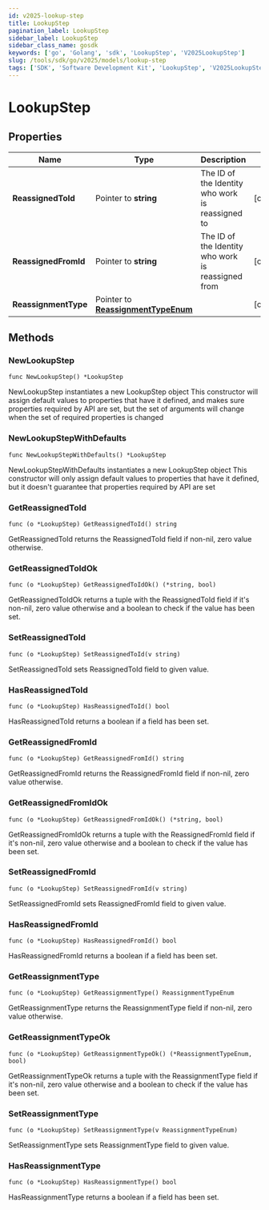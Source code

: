 ```yaml
---
id: v2025-lookup-step
title: LookupStep
pagination_label: LookupStep
sidebar_label: LookupStep
sidebar_class_name: gosdk
keywords: ['go', 'Golang', 'sdk', 'LookupStep', 'V2025LookupStep'] 
slug: /tools/sdk/go/v2025/models/lookup-step
tags: ['SDK', 'Software Development Kit', 'LookupStep', 'V2025LookupStep']
---
```


# LookupStep

## Properties

Name | Type | Description | Notes
------------ | ------------- | ------------- | -------------
**ReassignedToId** | Pointer to **string** | The ID of the Identity who work is reassigned to | [optional] 
**ReassignedFromId** | Pointer to **string** | The ID of the Identity who work is reassigned from | [optional] 
**ReassignmentType** | Pointer to [**ReassignmentTypeEnum**](reassignment-type-enum) |  | [optional] 

## Methods

### NewLookupStep

`func NewLookupStep() *LookupStep`

NewLookupStep instantiates a new LookupStep object
This constructor will assign default values to properties that have it defined,
and makes sure properties required by API are set, but the set of arguments
will change when the set of required properties is changed

### NewLookupStepWithDefaults

`func NewLookupStepWithDefaults() *LookupStep`

NewLookupStepWithDefaults instantiates a new LookupStep object
This constructor will only assign default values to properties that have it defined,
but it doesn't guarantee that properties required by API are set

### GetReassignedToId

`func (o *LookupStep) GetReassignedToId() string`

GetReassignedToId returns the ReassignedToId field if non-nil, zero value otherwise.

### GetReassignedToIdOk

`func (o *LookupStep) GetReassignedToIdOk() (*string, bool)`

GetReassignedToIdOk returns a tuple with the ReassignedToId field if it's non-nil, zero value otherwise
and a boolean to check if the value has been set.

### SetReassignedToId

`func (o *LookupStep) SetReassignedToId(v string)`

SetReassignedToId sets ReassignedToId field to given value.

### HasReassignedToId

`func (o *LookupStep) HasReassignedToId() bool`

HasReassignedToId returns a boolean if a field has been set.

### GetReassignedFromId

`func (o *LookupStep) GetReassignedFromId() string`

GetReassignedFromId returns the ReassignedFromId field if non-nil, zero value otherwise.

### GetReassignedFromIdOk

`func (o *LookupStep) GetReassignedFromIdOk() (*string, bool)`

GetReassignedFromIdOk returns a tuple with the ReassignedFromId field if it's non-nil, zero value otherwise
and a boolean to check if the value has been set.

### SetReassignedFromId

`func (o *LookupStep) SetReassignedFromId(v string)`

SetReassignedFromId sets ReassignedFromId field to given value.

### HasReassignedFromId

`func (o *LookupStep) HasReassignedFromId() bool`

HasReassignedFromId returns a boolean if a field has been set.

### GetReassignmentType

`func (o *LookupStep) GetReassignmentType() ReassignmentTypeEnum`

GetReassignmentType returns the ReassignmentType field if non-nil, zero value otherwise.

### GetReassignmentTypeOk

`func (o *LookupStep) GetReassignmentTypeOk() (*ReassignmentTypeEnum, bool)`

GetReassignmentTypeOk returns a tuple with the ReassignmentType field if it's non-nil, zero value otherwise
and a boolean to check if the value has been set.

### SetReassignmentType

`func (o *LookupStep) SetReassignmentType(v ReassignmentTypeEnum)`

SetReassignmentType sets ReassignmentType field to given value.

### HasReassignmentType

`func (o *LookupStep) HasReassignmentType() bool`

HasReassignmentType returns a boolean if a field has been set.



